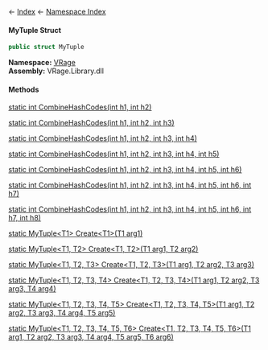 ← [Index](Api-Index) ← [Namespace Index](Namespace-Index)

#### MyTuple Struct

```csharp
public struct MyTuple
```

**Namespace:** [VRage](VRage)  
**Assembly:** VRage.Library.dll

#### Methods

[static int CombineHashCodes(int h1, int h2)](VRage.MyTuple.CombineHashCodes)

> 

[static int CombineHashCodes(int h1, int h2, int h3)](VRage.MyTuple.CombineHashCodes)

> 

[static int CombineHashCodes(int h1, int h2, int h3, int h4)](VRage.MyTuple.CombineHashCodes)

> 

[static int CombineHashCodes(int h1, int h2, int h3, int h4, int h5)](VRage.MyTuple.CombineHashCodes)

> 

[static int CombineHashCodes(int h1, int h2, int h3, int h4, int h5, int h6)](VRage.MyTuple.CombineHashCodes)

> 

[static int CombineHashCodes(int h1, int h2, int h3, int h4, int h5, int h6, int h7)](VRage.MyTuple.CombineHashCodes)

> 

[static int CombineHashCodes(int h1, int h2, int h3, int h4, int h5, int h6, int h7, int h8)](VRage.MyTuple.CombineHashCodes)

> 

[static MyTuple&lt;T1&gt; Create&lt;T1&gt;(T1 arg1)](VRage.MyTuple.Create)

> 

[static MyTuple&lt;T1, T2&gt; Create&lt;T1, T2&gt;(T1 arg1, T2 arg2)](VRage.MyTuple.Create)

> 

[static MyTuple&lt;T1, T2, T3&gt; Create&lt;T1, T2, T3&gt;(T1 arg1, T2 arg2, T3 arg3)](VRage.MyTuple.Create)

> 

[static MyTuple&lt;T1, T2, T3, T4&gt; Create&lt;T1, T2, T3, T4&gt;(T1 arg1, T2 arg2, T3 arg3, T4 arg4)](VRage.MyTuple.Create)

> 

[static MyTuple&lt;T1, T2, T3, T4, T5&gt; Create&lt;T1, T2, T3, T4, T5&gt;(T1 arg1, T2 arg2, T3 arg3, T4 arg4, T5 arg5)](VRage.MyTuple.Create)

> 

[static MyTuple&lt;T1, T2, T3, T4, T5, T6&gt; Create&lt;T1, T2, T3, T4, T5, T6&gt;(T1 arg1, T2 arg2, T3 arg3, T4 arg4, T5 arg5, T6 arg6)](VRage.MyTuple.Create)

> 

